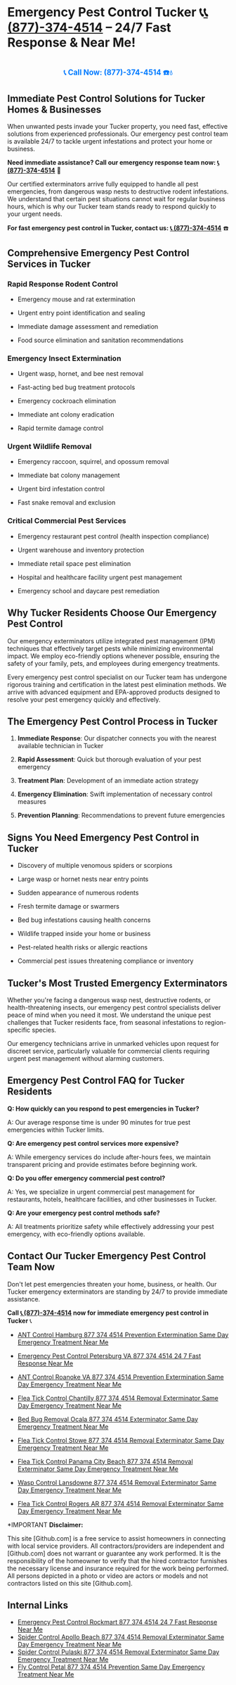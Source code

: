 # Emergency Pest Control Tucker 📞[📞 (877)-374-4514](https://pest-control-4514.netlify.app) – 24/7 Fast Response & Near Me! 
# 

<p align="center" style="font-size: 1.2em; font-weight: bold; margin: 20px 0;">
  <a href="https://pest-control-4514.netlify.app" target="_blank" style="color: #007BFF; text-decoration: none;">📞 Call Now: (877)-374-4514 ☎️💧</a>
</p>

## Immediate Pest Control Solutions for Tucker Homes & Businesses

When unwanted pests invade your Tucker property, you need fast, effective solutions from experienced professionals. Our emergency pest control team is available 24/7 to tackle urgent infestations and protect your home or business.

**Need immediate assistance? Call our emergency response team now: [📞 (877)-374-4514](https://pest-control-4514.netlify.app)** 📱

Our certified exterminators arrive fully equipped to handle all pest emergencies, from dangerous wasp nests to destructive rodent infestations. We understand that certain pest situations cannot wait for regular business hours, which is why our Tucker team stands ready to respond quickly to your urgent needs.

**For fast emergency pest control in Tucker, contact us: [📞 (877)-374-4514](https://pest-control-4514.netlify.app)** ☎️

## Comprehensive Emergency Pest Control Services in Tucker

### Rapid Response Rodent Control

- Emergency mouse and rat extermination  

- Urgent entry point identification and sealing  

- Immediate damage assessment and remediation  

- Food source elimination and sanitation recommendations  

### Emergency Insect Extermination

- Urgent wasp, hornet, and bee nest removal  

- Fast-acting bed bug treatment protocols  

- Emergency cockroach elimination  

- Immediate ant colony eradication  

- Rapid termite damage control  

### Urgent Wildlife Removal

- Emergency raccoon, squirrel, and opossum removal  

- Immediate bat colony management  

- Urgent bird infestation control  

- Fast snake removal and exclusion  

### Critical Commercial Pest Services

- Emergency restaurant pest control (health inspection compliance)  

- Urgent warehouse and inventory protection  

- Immediate retail space pest elimination  

- Hospital and healthcare facility urgent pest management  

- Emergency school and daycare pest remediation  

## Why Tucker Residents Choose Our Emergency Pest Control

Our emergency exterminators utilize integrated pest management (IPM) techniques that effectively target pests while minimizing environmental impact. We employ eco-friendly options whenever possible, ensuring the safety of your family, pets, and employees during emergency treatments.

Every emergency pest control specialist on our Tucker team has undergone rigorous training and certification in the latest pest elimination methods. We arrive with advanced equipment and EPA-approved products designed to resolve your pest emergency quickly and effectively.

## The Emergency Pest Control Process in Tucker

1. **Immediate Response**: Our dispatcher connects you with the nearest available technician in Tucker  

2. **Rapid Assessment**: Quick but thorough evaluation of your pest emergency  

3. **Treatment Plan**: Development of an immediate action strategy  

4. **Emergency Elimination**: Swift implementation of necessary control measures  

5. **Prevention Planning**: Recommendations to prevent future emergencies  

## Signs You Need Emergency Pest Control in Tucker

- Discovery of multiple venomous spiders or scorpions  

- Large wasp or hornet nests near entry points  

- Sudden appearance of numerous rodents  

- Fresh termite damage or swarmers  

- Bed bug infestations causing health concerns  

- Wildlife trapped inside your home or business  

- Pest-related health risks or allergic reactions  

- Commercial pest issues threatening compliance or inventory  

## Tucker's Most Trusted Emergency Exterminators

Whether you're facing a dangerous wasp nest, destructive rodents, or health-threatening insects, our emergency pest control specialists deliver peace of mind when you need it most. We understand the unique pest challenges that Tucker residents face, from seasonal infestations to region-specific species.

Our emergency technicians arrive in unmarked vehicles upon request for discreet service, particularly valuable for commercial clients requiring urgent pest management without alarming customers.

## Emergency Pest Control FAQ for Tucker Residents

**Q: How quickly can you respond to pest emergencies in Tucker?**  

A: Our average response time is under 90 minutes for true pest emergencies within Tucker limits.

**Q: Are emergency pest control services more expensive?**  

A: While emergency services do include after-hours fees, we maintain transparent pricing and provide estimates before beginning work.

**Q: Do you offer emergency commercial pest control?**  

A: Yes, we specialize in urgent commercial pest management for restaurants, hotels, healthcare facilities, and other businesses in Tucker.

**Q: Are your emergency pest control methods safe?**  

A: All treatments prioritize safety while effectively addressing your pest emergency, with eco-friendly options available.

## Contact Our Tucker Emergency Pest Control Team Now

Don't let pest emergencies threaten your home, business, or health. Our Tucker emergency exterminators are standing by 24/7 to provide immediate assistance.

**Call [📞 (877)-374-4514](https://pest-control-4514.netlify.app) now for immediate emergency pest control in Tucker** 📞


- [ANT Control Hamburg 877 374 4514 Prevention Extermination Same Day Emergency Treatment Near Me](https://github.com/allyoucaneatsushiin/plumbing-texas/blob/main/ANT-Control-Hamburg-877-374-4514-Prevention-Extermination-Same-Day-Emergency-Treatment-Near-Me.md)
- [Emergency Pest Control Petersburg VA 877 374 4514 24 7 Fast Response Near Me](https://github.com/allyoucaneatsushiin/plumbing-texas/blob/main/Emergency-Pest-Control-Petersburg-VA-877-374-4514-24-7-Fast-Response-Near-Me.md)
- [ANT Control Roanoke VA 877 374 4514 Prevention Extermination Same Day Emergency Treatment Near Me](https://github.com/allyoucaneatsushiin/plumbing-texas/blob/main/ANT-Control-Roanoke-VA-877-374-4514-Prevention-Extermination-Same-Day-Emergency-Treatment-Near-Me.md)


- [Flea Tick Control Chantilly 877 374 4514 Removal Exterminator Same Day Emergency Treatment Near Me](https://github.com/allyoucaneatsushiin/plumbing-texas/blob/main/Flea-Tick-Control-Chantilly-877-374-4514-Removal-Exterminator-Same-Day-Emergency-Treatment-Near-Me.md)
- [Bed Bug Removal Ocala 877 374 4514 Exterminator Same Day Emergency Treatment Near Me](https://github.com/allyoucaneatsushiin/plumbing-texas/blob/main/Bed-Bug-Removal-Ocala-877-374-4514-Exterminator-Same-Day-Emergency-Treatment-Near-Me.md)
- [Flea Tick Control Stowe 877 374 4514 Removal Exterminator Same Day Emergency Treatment Near Me](https://github.com/allyoucaneatsushiin/plumbing-texas/blob/main/Flea-Tick-Control-Stowe-877-374-4514-Removal-Exterminator-Same-Day-Emergency-Treatment-Near-Me.md)


- [Flea Tick Control Panama City Beach 877 374 4514 Removal Exterminator Same Day Emergency Treatment Near Me](https://github.com/allyoucaneatsushiin/plumbing-texas/blob/main/Flea-Tick-Control-Panama-City-Beach-877-374-4514-Removal-Exterminator-Same-Day-Emergency-Treatment-Near-Me.md)
- [Wasp Control Lansdowne 877 374 4514 Removal Exterminator Same Day Emergency Treatment Near Me](https://github.com/allyoucaneatsushiin/plumbing-texas/blob/main/Wasp-Control-Lansdowne-877-374-4514-Removal-Exterminator-Same-Day-Emergency-Treatment-Near-Me.md)
- [Flea Tick Control Rogers AR 877 374 4514 Removal Exterminator Same Day Emergency Treatment Near Me](https://github.com/allyoucaneatsushiin/plumbing-texas/blob/main/Flea-Tick-Control-Rogers-AR-877-374-4514-Removal-Exterminator-Same-Day-Emergency-Treatment-Near-Me.md)


*IMPORTANT **Disclaimer:**  

This site [Github.com] is a free service to assist homeowners in connecting with local service providers. All contractors/providers are independent and [Github.com] does not warrant or guarantee any work performed. It is the responsibility of the homeowner to verify that the hired contractor furnishes the necessary license and insurance required for the work being performed. All persons depicted in a photo or video are actors or models and not contractors listed on this site [Github.com].


## Internal Links
- [Emergency Pest Control Rockmart 877 374 4514 24 7 Fast Response Near Me](https://github.com/allyoucaneatsushiin/plumbing-texas/blob/main/Emergency-Pest-Control-Rockmart-877-374-4514-24-7-Fast-Response-Near-Me.md)
- [Spider Control Apollo Beach 877 374 4514 Removal Exterminator Same Day Emergency Treatment Near Me](https://github.com/allyoucaneatsushiin/plumbing-texas/blob/main/Spider-Control-Apollo-Beach-877-374-4514-Removal-Exterminator-Same-Day-Emergency-Treatment-Near-Me.md)
- [Spider Control Pulaski 877 374 4514 Removal Exterminator Same Day Emergency Treatment Near Me](https://github.com/allyoucaneatsushiin/plumbing-texas/blob/main/Spider-Control-Pulaski-877-374-4514-Removal-Exterminator-Same-Day-Emergency-Treatment-Near-Me.md)
- [Fly Control Petal 877 374 4514 Prevention Same Day Emergency Treatment Near Me](https://github.com/allyoucaneatsushiin/plumbing-texas/blob/main/Fly-Control-Petal-877-374-4514-Prevention-Same-Day-Emergency-Treatment-Near-Me.md)
